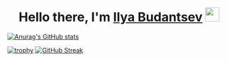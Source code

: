 <h1 align="center">Hello there, I'm <a href="" target="_blank">Ilya Budantsev</a>
<img src="https://github.com/blackcater/blackcater/raw/main/images/Hi.gif" height="32"/></h1>

<!--
**orangebibi68/orangebibi68** is a ✨ _special_ ✨ repository because its `README.md` (this file) appears on your GitHub profile.

Here are some ideas to get you started:

- 🔭 I’m currently working on ...
- 🌱 I’m currently learning ...
- 👯 I’m looking to collaborate on ...
- 🤔 I’m looking for help with ...
- 💬 Ask me about ...
- 📫 How to reach me: ...
- 😄 Pronouns: ...
- ⚡ Fun fact: ...
-->

[![Anurag's GitHub stats](https://github-readme-stats-sigma-five.vercel.app/api?username=orangebibi68)](https://github.com/anuraghazra/github-readme-stats)

[![trophy](https://github-profile-trophy.vercel.app/?username=orangebibi68)](https://github.com/ryo-ma/github-profile-trophy)
[![GitHub Streak](https://github-readme-streak-stats.herokuapp.com/?user=orangebibi68)](https://git.io/streak-stats)
